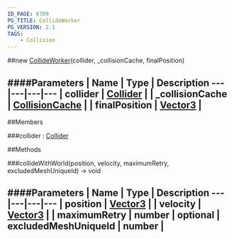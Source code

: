```yaml
---
ID_PAGE: 6709
PG_TITLE: CollideWorker
PG_VERSION: 2.1
TAGS:
    - Collision
---
```

##new [CollideWorker](page.php?p=6709)(collider, _collisionCache, finalPosition)

####Parameters
 | Name | Type | Description
---|---|---|---
 | collider | [Collider](page.php?p=6705) | 
 | _collisionCache | [CollisionCache](page.php?p=6708) | 
 | finalPosition | [Vector3](page.php?p=6751) | 
---

##Members

###collider : [Collider](page.php?p=6705)




##Methods

###collideWithWorld(position, velocity, maximumRetry, excludedMeshUniqueId) &rarr; void

####Parameters
 | Name | Type | Description
---|---|---|---
 | position | [Vector3](page.php?p=6751) | 
 | velocity | [Vector3](page.php?p=6751) | 
 | maximumRetry | number | 
optional | excludedMeshUniqueId | number | 
---
